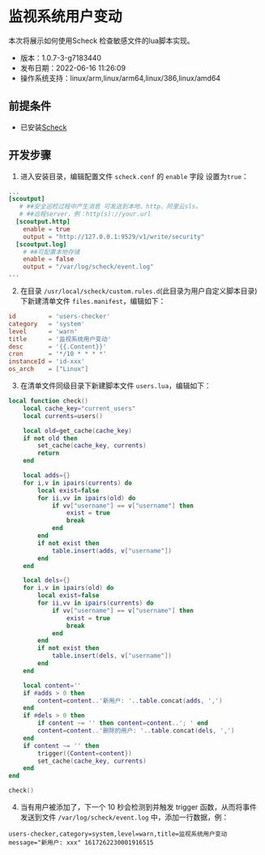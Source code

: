 # 监视系统用户变动
  本次将展示如何使用Scheck 检查敏感文件的lua脚本实现。

- 版本：1.0.7-3-g7183440
- 发布日期：2022-06-16 11:26:09
- 操作系统支持：linux/arm,linux/arm64,linux/386,linux/amd64  


## 前提条件

- 已安装[Scheck](scheck-install.md)

## 开发步骤


1. 进入安装目录，编辑配置文件 `scheck.conf` 的 `enable` 字段 设置为`true`：  

```toml
...
[scoutput]
   # ##安全巡检过程中产生消息 可发送到本地、http、阿里云sls。
   # ##远程server，例：http(s)://your.url
  [scoutput.http]
    enable = true
    output = "http://127.0.0.1:9529/v1/write/security"
  [scoutput.log]
    # ##可配置本地存储
    enable = false
    output = "/var/log/scheck/event.log"
...
```

2. 在目录 `/usr/local/scheck/custom.rules.d`(此目录为用户自定义脚本目录) 下新建清单文件 `files.manifest`，编辑如下：  

```toml
id         = 'users-checker'
category   = 'system'
level      = 'warn'
title      = '监视系统用户变动'
desc       = '{{.Content}}'
cron       = '*/10 * * * *'
instanceId = 'id-xxx'
os_arch    = ["Linux"]
```


3. 在清单文件同级目录下新建脚本文件 `users.lua`，编辑如下：
```lua
local function check()
    local cache_key="current_users"
    local currents=users()

    local old=get_cache(cache_key)
    if not old then
        set_cache(cache_key, currents)
        return
    end

    local adds={}
    for i,v in ipairs(currents) do
        local exist=false
        for ii,vv in ipairs(old) do
            if vv["username"] == v["username"] then
                exist = true
                break
            end
        end
        if not exist then
            table.insert(adds, v["username"])
        end
    end

    local dels={}
    for i,v in ipairs(old) do
        local exist=false
        for ii,vv in ipairs(currents) do
            if vv["username"] == v["username"] then
                exist = true
                break
            end
        end
        if not exist then
            table.insert(dels, v["username"])
        end
    end

    local content=''
    if #adds > 0 then
        content=content..'新用户: '..table.concat(adds, ',')
    end
    if #dels > 0 then
        if content ~= '' then content=content..'; ' end
        content=content..'删除的用户: '..table.concat(dels, ',')
    end
    if content ~= '' then
        trigger({Content=content})
        set_cache(cache_key, currents)
    end
end

check()
```

4. 当有用户被添加了，下一个 10 秒会检测到并触发 trigger 函数，从而将事件发送到文件 `/var/log/scheck/event.log` 中，添加一行数据，例：  

```
users-checker,category=system,level=warn,title=监视系统用户变动 message="新用户: xxx" 1617262230001916515
```
